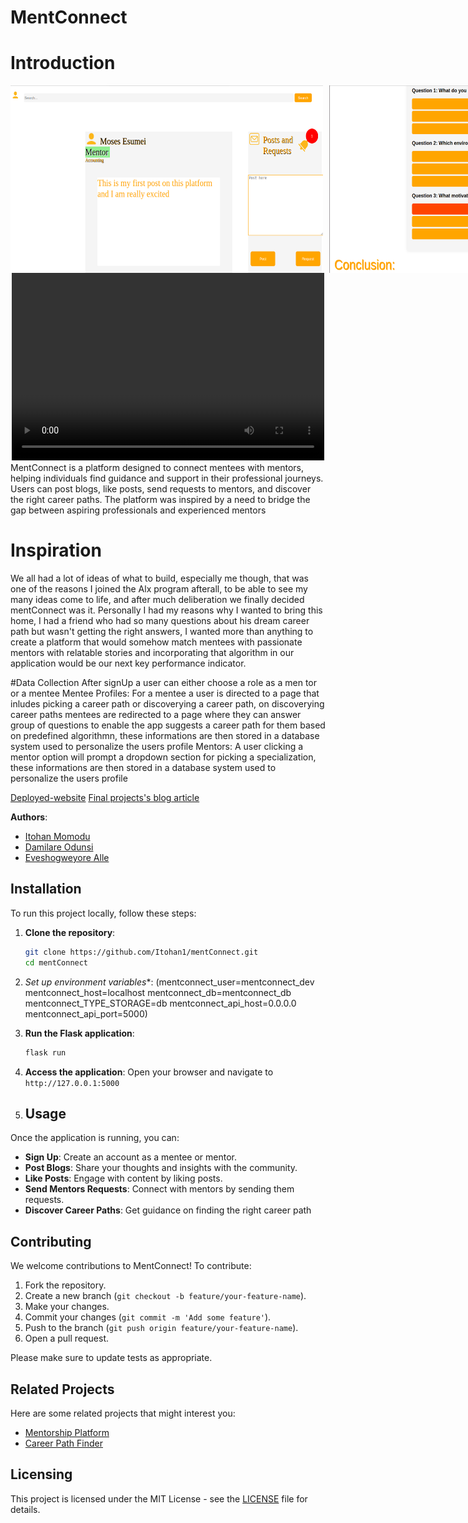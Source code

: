 # MentConnect

# Introduction
<div style="display: flex; gap:10px;">
	<img src="Screenshot%20from%202024-07-04%2009-09-59.png" alt="screenshort from app" width="500" height="300">
	<img src="discovering%20your%20path.png" alt="app questionaire" width="500" height="300">
</div>
<div style="text-align: center;">
    <video width="500" height="300" controls>
        <source src="video%20explanation%20of%20app.webm" type="video/webm">
        Your browser does not support the video tag.
    </video>
</div>
MentConnect is a platform designed to connect mentees with mentors, helping individuals find guidance and support in their professional journeys. Users can post blogs, like posts, send requests to mentors, and discover the right career paths. The platform was inspired by a need to bridge the gap between aspiring professionals and experienced mentors

# Inspiration
We all had a lot of ideas of what to build, especially me though, that was one of the reasons I joined the Alx program afterall, to be able to see my many ideas come to life, and after much deliberation we finally decided mentConnect was it. Personally I had my reasons why I wanted to bring this home, I had a friend who had so many questions about his dream career path but wasn't getting the right answers, I wanted more than anything to create a platform that would somehow match mentees with passionate mentors with relatable stories and incorporating that algorithm in our application would be our next key performance indicator.

#Data Collection
After signUp a user can either choose a role as a men
tor or a mentee
Mentee Profiles: For a mentee a user is directed to a page that inludes picking a career path or discoverying a career path, on discoverying career paths mentees are redirected to a page where they can answer group of questions to enable the app suggests a career path for them based on predefined algorithmn, these informations are then stored in a database system used to personalize the users profile
Mentors: A user clicking a mentor option will prompt a dropdown section for picking a specialization, these informations are then stored in a database system used to personalize the users profile

[Deployed-website](https://www.itohan.tech/mentConnect/)
[Final projects's blog article](https://www.linkedin.com/posts/itohan-momodu-48b52723a_mentconnect-is-a-project-that-helps-mentees-activity-7216744807367360514-g2Ek?utm_source=share&utm_medium=member_desktop)

**Authors**:
- [Itohan Momodu](https://www.linkedin.com/in/itohan-momodu-48b52723a/)
- [Damilare Odunsi](https://www.linkedin.com/in/ogundahunsi-damilare/)
- [Eveshogweyore Alle](https://www.linkedin.com/in/ore-35787/)

## Installation

To run this project locally, follow these steps:

1. **Clone the repository**:
    ```sh
    git clone https://github.com/Itohan1/mentConnect.git
    cd mentConnect
    ```
2. *Set up environment variables**:
    (mentconnect_user=mentconnect_dev mentconnect_host=localhost mentconnect_db=mentconnect_db mentconnect_TYPE_STORAGE=db mentconnect_api_host=0.0.0.0 mentconnect_api_port=5000)

3. **Run the Flask application**:
    ```sh
    flask run
    ```

4. **Access the application**:
    Open your browser and navigate to `http://127.0.0.1:5000`

5. ## Usage

Once the application is running, you can:

- **Sign Up**: Create an account as a mentee or mentor.
- **Post Blogs**: Share your thoughts and insights with the community.
- **Like Posts**: Engage with content by liking posts.
- **Send Mentors Requests**: Connect with mentors by sending them requests.
- **Discover Career Paths**: Get guidance on finding the right career path

## Contributing

We welcome contributions to MentConnect! To contribute:

1. Fork the repository.
2. Create a new branch (`git checkout -b feature/your-feature-name`).
3. Make your changes.
4. Commit your changes (`git commit -m 'Add some feature'`).
5. Push to the branch (`git push origin feature/your-feature-name`).
6. Open a pull request.

Please make sure to update tests as appropriate.

## Related Projects

Here are some related projects that might interest you:

- [Mentorship Platform](https://github.com/someuser/mentorship-platform)
- [Career Path Finder](https://github.com/anotheruser/career-path-finder)

## Licensing

This project is licensed under the MIT License - see the [LICENSE](LICENSE) file for details.
